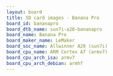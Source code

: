 ```yaml
---
layout: board
title: SD card images - Banana Pro
board_id: bananapro
board_dtb_name: sun7i-a20-bananapro
board_name: Banana Pro
board_maker_name: LeMaker
board_soc_name: Allwinner A20 (sun7i)
board_cpu_name: ARM Cortex A7 (armv7)
board_cpu_arch_isa: armv7
board_cpu_arch_debian: armhf
---
```

